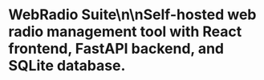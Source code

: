 # WebRadio Suite\n\nSelf-hosted web radio management tool with React frontend, FastAPI backend, and SQLite database.